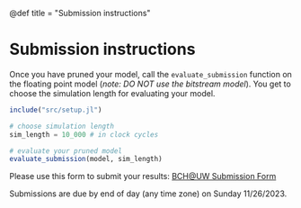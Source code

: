 @def title = "Submission instructions"

# Submission instructions

Once you have pruned your model, call the `evaluate_submission` function on the floating point model (*note: DO NOT use the bitstream model*). You get to choose the simulation length for evaluating your model.

```julia
include("src/setup.jl")

# choose simulation length
sim_length = 10_000 # in clock cycles

# evaluate your pruned model 
evaluate_submission(model, sim_length)
```

Please use this form to submit your results:
[BCH@UW Submission Form](https://forms.gle/Qqjhmh2F6r3ZBqvB7)

Submissions are due by end of day (any time zone) on Sunday 11/26/2023.
